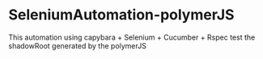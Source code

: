 # SeleniumAutomation-polymerJS
This automation using capybara + Selenium + Cucumber + Rspec test the shadowRoot generated by the polymerJS
